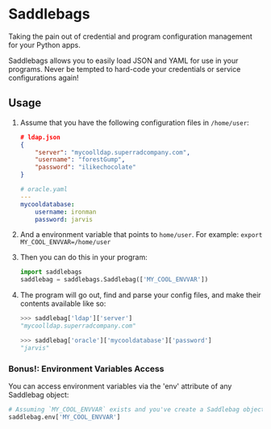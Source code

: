 # Saddlebags
Taking the pain out of credential and program configuration management for
your Python apps.
  
Saddlebags allows you to easily load JSON and YAML for use in your programs.
Never be tempted to hard-code your credentials or service configurations again!

## Usage
1. Assume that you have the following configuration files in `/home/user`:

    ```json
    # ldap.json
    {
        "server": "mycoolldap.superradcompany.com",
        "username": "forestGump",
        "password": "ilikechocolate"
    }
    ```
    
    ```yaml
    # oracle.yaml
    ---
    mycooldatabase:
        username: ironman
        password: jarvis
    ```
    
1. And a environment variable that points to `home/user`. For example: 
`export MY_COOL_ENVVAR=/home/user`

1. Then you can do this in your program:
    
    ```python
    import saddlebags
    saddlebag = saddlebags.Saddlebag(['MY_COOL_ENVVAR'])
    ```
    
1. The program will go out, find and parse your config files, and make their
contents available like so:

    ```python
    >>> saddlebag['ldap']['server']
    "mycoolldap.superradcompany.com"
    
    >>> saddlebag['oracle']['mycooldatabase']['password']
    "jarvis"
    ```

### Bonus!: Environment Variables Access
You can access environment variables via the 'env' attribute of any
Saddlebag object:

```python
# Assuming `MY_COOL_ENVVAR` exists and you've create a Saddlebag object.
saddlebag.env['MY_COOL_ENVVAR']
```